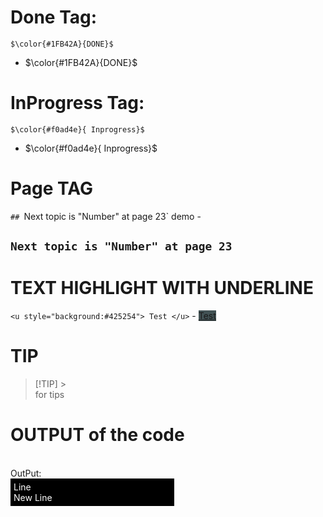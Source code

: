 # Done Tag:

`$\color{#1FB42A}{DONE}$`
 - $\color{#1FB42A}{DONE}$

# InProgress Tag:

`$\color{#f0ad4e}{ Inprogress}$` 
- $\color{#f0ad4e}{ Inprogress}$

# Page TAG

`## `Next topic is "Number" at page 23`
demo - 
## `Next topic is "Number" at page 23`

# TEXT HIGHLIGHT WITH UNDERLINE

`<u style="background:#425254"> Test </u>` - <u style="background:#425254"> Test </u>

# TIP

> [!TIP] > <br/> for tips

# OUTPUT of the code

<br>
OutPut:<br>
<div style="color:white; background:black; width:50%; padding:1%">
<span >
Line <br/>
New Line
</span></div>

